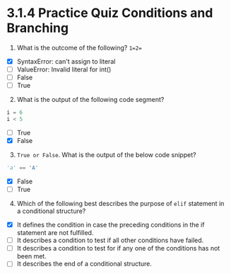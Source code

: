 # 3.1.4 Practice Quiz Conditions and Branching

1. What is the outcome of the following? `1=2=`
- [x] SyntaxError: can't assign to literal
- [ ] ValueError: Invalid literal for int()
- [ ] False
- [ ] True

2. What is the output of the following code segment?
```python
i = 6
i < 5
```
- [ ] True
- [x] False

3. `True or False`. What is the output of the below code snippet?
```python
'a' == 'A'
```
- [x] False
- [ ] True

4. Which of the following best describes the purpose of `elif` statement in a conditional structure?
- [x] It defines the condition in case the preceding conditions in the if statement are not fulfilled.
- [ ] It describes a condition to test if all other conditions have failed.
- [ ] It describes a condition to test for if any one of the conditions has not been met.
- [ ] It describes the end of a conditional structure.
